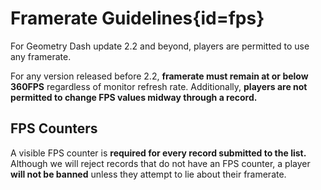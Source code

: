 <div class='panel fade js-scroll-anim' data-anim='fade'>

# Framerate Guidelines{id=fps}

For Geometry Dash update 2.2 and beyond, players are permitted to use any framerate.

For any version released before 2.2, **framerate must remain at or below 360FPS** regardless of monitor refresh rate. Additionally, **players are not permitted to change FPS values midway through a record.**

## FPS Counters

A visible FPS counter is **required for every record submitted to the list.** Although we will reject records that do not have an FPS counter, a player **will not be banned** unless they attempt to lie about their framerate. 

</div>
